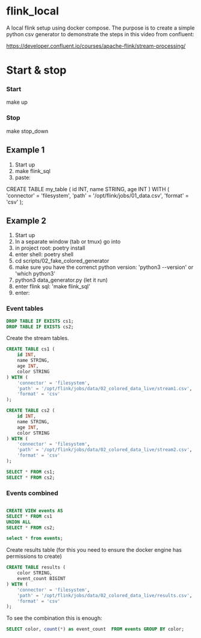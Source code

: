 # flink_local
A local flink setup using docker compose.
The purpose is to create a simple python csv generator to demonstrate the steps in this video from confluent:

https://developer.confluent.io/courses/apache-flink/stream-processing/


# Start & stop
### Start
make up

### Stop
make stop_down

## Example 1

1. Start up
2. make flink_sql
3. paste: 

CREATE TABLE my_table (
    id INT,
    name STRING,
    age INT
) WITH (
    'connector' = 'filesystem',
    'path' = '/opt/flink/jobs/01_data.csv',
    'format' = 'csv'
);


## Example 2

1. Start up
2. In a separate window (tab or tmux) go into 
3. in project root: poetry install
4. enter shell: poetry shell
5. cd scripts/02_fake_colored_generator 
6. make sure you have the correnct python version: 'python3 --version' or 'which python3'
7. python3 data_generator.py (let it run)
8. enter flink sql: 'make flink_sql'
9. enter:

### Event tables

~~~~sql
DROP TABLE IF EXISTS cs1;
DROP TABLE IF EXISTS cs2;
~~~~

Create the stream tables.

~~~~sql
CREATE TABLE cs1 (
    id INT,
    name STRING,
    age INT,
    color STRING
) WITH (
    'connector' = 'filesystem',
    'path' = '/opt/flink/jobs/data/02_colored_data_live/stream1.csv',
    'format' = 'csv'
);

CREATE TABLE cs2 (
    id INT,
    name STRING,
    age INT,
    color STRING
) WITH (
    'connector' = 'filesystem',
    'path' = '/opt/flink/jobs/data/02_colored_data_live/stream2.csv',
    'format' = 'csv'
);
~~~~


~~~~sql
SELECT * FROM cs1;
SELECT * FROM cs2;
~~~~

### Events combined 

~~~~sql

CREATE VIEW events AS
SELECT * FROM cs1
UNION ALL
SELECT * FROM cs2;
~~~~


~~~~sql
select * from events;
~~~~

Create results table (for this you need to ensure the docker engine has permissions to create)

~~~~sql
CREATE TABLE results (
    color STRING,
    event_count BIGINT
) WITH (
    'connector' = 'filesystem',
    'path' = '/opt/flink/jobs/data/02_colored_data_live/results.csv',
    'format' = 'csv'
);
~~~~

To see the combination this is enough:

~~~~sql
SELECT color, count(*) as event_count  FROM events GROUP BY color;
~~~~
